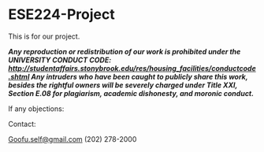 # ESE224-Project

This is for our project.

***Any reproduction or redistribution of our work is prohibited under the UNIVERSITY CONDUCT CODE: http://studentaffairs.stonybrook.edu/res/housing_facilities/conductcode.shtml
Any intruders who have been caught to publicly share this work, besides the rightful owners will be severely charged
under Title XXI, Section E.08 for plagiarism, academic dishonesty, and moronic conduct.***

If any objections:

Contact:

Goofu.self@gmail.com
(202) 278-2000
